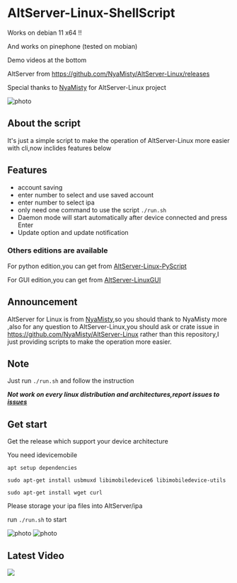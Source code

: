 # AltServer-Linux-ShellScript

Works on debian 11 x64 !!

And works on pinephone (tested on mobian)

Demo videos at the bottom

AltServer from https://github.com/NyaMisty/AltServer-Linux/releases

Special thanks to [NyaMisty](https://github.com/NyaMisty) for AltServer-Linux project 

![photo][4]

## About the script 

It's just a simple script to make the operation of AltServer-Linux more easier with cli,now inclides features below

## Features
- account saving
- enter number to select and use saved account
- enter number to select ipa
- only need one command to use the script `./run.sh`
- Daemon mode will start automatically after device connected and press Enter
- Update option and update notification
### Others editions are available

For python edition,you can get from [AltServer-Linux-PyScript](https://github.com/powenn/AltServer-Linux-PyScript)

For GUI edition,you can get from [AltServer-LinuxGUI](https://github.com/powenn/AltServer-LinuxGUI)

## Announcement

AltServer for Linux is from [NyaMisty](https://github.com/NyaMisty),so you should thank to NyaMisty more ,also for any question to AltServer-Linux,you should ask or crate issue in https://github.com/NyaMisty/AltServer-Linux rather than this repository,I just providing scripts to make the operation more easier. 

## Note 

Just run `./run.sh` and follow the instruction

***Not work on every linux distribution and architectures,report issues to [issues](https://github.com/powenn/AltServer-Linux-ShellScript/issues)***

## Get start

Get the release which support your device architecture

You need idevicemobile

`apt setup dependencies`
```
sudo apt-get install usbmuxd libimobiledevice6 libimobiledevice-utils
```
```
sudo apt-get install wget curl
```
Please storage your ipa files into AltServer/ipa

run `./run.sh` to start

![photo][5]
![photo][0]


## Latest Video

<a href="https://www.youtube.com/watch?v=14uSA_JxZTo">
  <img src="https://img.youtube.com/vi/14uSA_JxZTo/maxresdefault.jpg" >
</a>

[0]:https://github.com/powenn/AltServer-Linux-ShellScript/blob/main/photos/00.jpg
[1]:https://github.com/powenn/AltServer-Linux-ShellScript/blob/main/photos/01.jpg
[2]:https://github.com/powenn/AltServer-Linux-ShellScript/blob/main/photos/02.jpg
[3]:https://github.com/powenn/AltServer-Linux-ShellScript/blob/main/photos/03.jpg
[4]:https://github.com/powenn/AltServer-Linux-ShellScript/blob/main/photos/04.png
[5]:https://github.com/powenn/AltServer-Linux-ShellScript/blob/main/photos/05.jpg
